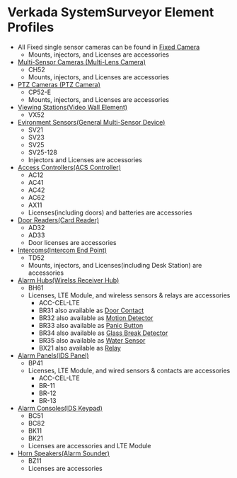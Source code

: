 # Verkada SystemSurveyor Element Profiles
* All Fixed single sensor cameras can be found in [Fixed Camera](Element%20Profiles/Fixed%20Camera-Element_Profile.xlsx)
	- Mounts, injectors, and Licenses are accessories
* [Multi-Sensor Cameras (Multi-Lens Camera)](Element%20Profiles/Multi-Lens%20Camera-Element_Profile.xlsx)
	- CH52
	- Mounts, injectors, and Licenses are accessories
* [PTZ Cameras (PTZ Camera)](Element%20Profiles/PTZ%20Camera-Element_Profile.xlsx)
	- CP52-E
	- Mounts, injectors, and Licenses are accessories
* [Viewing Stations(Video Wall Element)](Element%20Profiles/Video%20Wall-Element_Profile.xlsx)
	- VX52
* [Evironment Sensors(General Multi-Sensor Device)](Element%20Profiles/General%20Multi-Sensor%20Device-Element_Profile.xlsx)
	- SV21
	- SV23
	- SV25
	- SV25-128
	- Injectors and Licenses are accessories
* [Access Controllers(ACS Controller)](Element%20Profiles/ACS%20Controller-Element_Profile.xlsx)
	- AC12
  	- AC41
	- AC42
	- AC62
	- AX11
	- Licenses(including doors) and batteries are accessories
* [Door Readers(Card Reader)](Element%20Profiles/Card%20Reader-Element_Profile.xlsx)
	- AD32
	- AD33
	- Door licenses are accessories
* [Intercoms(Intercom End Point)](Element%20Profiles/Intercom%20End%20Point-Element_Profile.xlsx)
	- TD52
	- Mounts, injectors, and Licenses(including Desk Station) are accessories
* [Alarm Hubs(Wirelss Receiver Hub)](Element%20Profiles/Wireless%20Receiver%20Hub-Element_Profile.xlsx)
	- BH61
	- Licenses, LTE Module, and wireless sensors & relays are accessories
		- ACC-CEL-LTE
		- BR31 also available as [Door Contact](Element%20Profiles/Door%20Contact-Element_Profile.xlsx)
		- BR32 also available as [Motion Detector](Element%20Profiles/Motion%20Detector-Element_Profile.xlsx)
		- BR33 also available as [Panic Button](Element%20Profiles/Panic%20Button-Element_Profile.xlsx)
		- BR34 also available as [Glass Break Detector](Element%20Profiles/Glass%20Break%20Detector-Element_Profile.xlsx)
		- BR35 also available as [Water Sensor](Element%20Profiles/Water%20Sensor-Element_Profile.xlsx)
		- BX21 also available as [Relay](Element%20Profiles/Relay-Element_Profile.xlsx)
* [Alarm Panels(IDS Panel)](Element%20Profiles/IDS%20Panel-Element_Profile.xlsx)
	- BP41
	- Licenses, LTE Module, and wired sensors & contacts are accessories
		- ACC-CEL-LTE
		- BR-11
		- BR-12
		- BR-13
* [Alarm Consoles(IDS Keypad)](Element%20Profiles/IDS%20Keypad-Element_Profile.xlsx)
	- BC51
	- BC82
	- BK11
	- BK21
	- Licenses are accessories and LTE Module
* [Horn Speakers(Alarm Sounder)](Element%20Profiles/Alarm%20Sounder-Element_Profile.xlsx)
	- BZ11
	- Licenses are accessories
